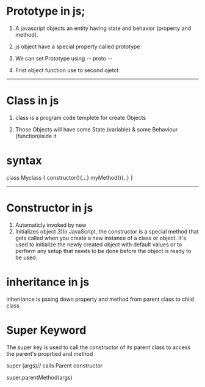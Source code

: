 # Prototype in js;

1. A javascript objects an entity having state and behavior (property and method).

2. js object have a special property called prototype

3. We can set Prototype using -- proto --

4) Frist object function use to second ojetct

_____________________________________
# Class in js 
1) class is a program code templete for create Objects

2) Those Objects will have some State (variable) & some Behaviour (function)iside it

# syntax
class Myclass {
    constructor(){...}
    myMethod(){..}
}
______________________________________
# Constructor in js
1) Automaticly invoked  by new
2) Initializes object
3)In JavaScript, the constructor is a special method that gets called when you create a new instance of a class or object. It's used to initialize the newly created object with default values or to perform any setup that needs to be done before the object is ready to be used.



# inheritance in js
inheritance is pssing down property and method from parent class to child class 

# Super Keyword

The super key is used to call the constructor of its parent class to access the parent's proprtied and method


super (args)// calls Parent constructor


super.parentMethod(args)

